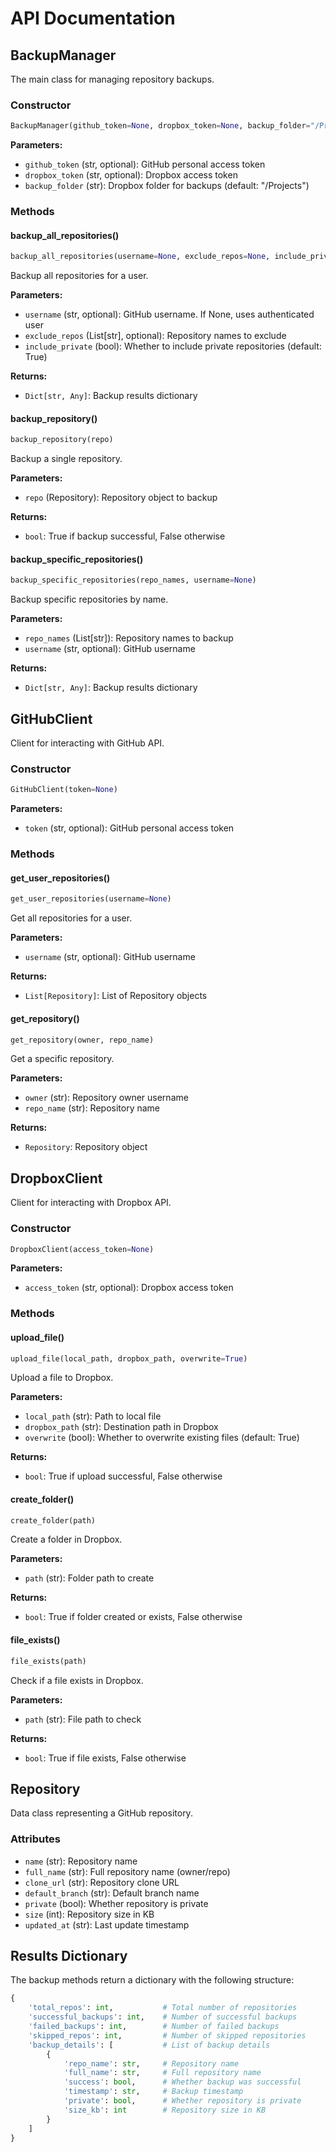 # API Documentation

## BackupManager

The main class for managing repository backups.

### Constructor

```python
BackupManager(github_token=None, dropbox_token=None, backup_folder="/Projects")
```

**Parameters:**
- `github_token` (str, optional): GitHub personal access token
- `dropbox_token` (str, optional): Dropbox access token  
- `backup_folder` (str): Dropbox folder for backups (default: "/Projects")

### Methods

#### backup_all_repositories()

```python
backup_all_repositories(username=None, exclude_repos=None, include_private=True)
```

Backup all repositories for a user.

**Parameters:**
- `username` (str, optional): GitHub username. If None, uses authenticated user
- `exclude_repos` (List[str], optional): Repository names to exclude
- `include_private` (bool): Whether to include private repositories (default: True)

**Returns:**
- `Dict[str, Any]`: Backup results dictionary

#### backup_repository()

```python
backup_repository(repo)
```

Backup a single repository.

**Parameters:**
- `repo` (Repository): Repository object to backup

**Returns:**
- `bool`: True if backup successful, False otherwise

#### backup_specific_repositories()

```python
backup_specific_repositories(repo_names, username=None)
```

Backup specific repositories by name.

**Parameters:**
- `repo_names` (List[str]): Repository names to backup
- `username` (str, optional): GitHub username

**Returns:**
- `Dict[str, Any]`: Backup results dictionary

## GitHubClient

Client for interacting with GitHub API.

### Constructor

```python
GitHubClient(token=None)
```

**Parameters:**
- `token` (str, optional): GitHub personal access token

### Methods

#### get_user_repositories()

```python
get_user_repositories(username=None)
```

Get all repositories for a user.

**Parameters:**
- `username` (str, optional): GitHub username

**Returns:**
- `List[Repository]`: List of Repository objects

#### get_repository()

```python
get_repository(owner, repo_name)
```

Get a specific repository.

**Parameters:**
- `owner` (str): Repository owner username
- `repo_name` (str): Repository name

**Returns:**
- `Repository`: Repository object

## DropboxClient

Client for interacting with Dropbox API.

### Constructor

```python
DropboxClient(access_token=None)
```

**Parameters:**
- `access_token` (str, optional): Dropbox access token

### Methods

#### upload_file()

```python
upload_file(local_path, dropbox_path, overwrite=True)
```

Upload a file to Dropbox.

**Parameters:**
- `local_path` (str): Path to local file
- `dropbox_path` (str): Destination path in Dropbox
- `overwrite` (bool): Whether to overwrite existing files (default: True)

**Returns:**
- `bool`: True if upload successful, False otherwise

#### create_folder()

```python
create_folder(path)
```

Create a folder in Dropbox.

**Parameters:**
- `path` (str): Folder path to create

**Returns:**
- `bool`: True if folder created or exists, False otherwise

#### file_exists()

```python
file_exists(path)
```

Check if a file exists in Dropbox.

**Parameters:**
- `path` (str): File path to check

**Returns:**
- `bool`: True if file exists, False otherwise

## Repository

Data class representing a GitHub repository.

### Attributes

- `name` (str): Repository name
- `full_name` (str): Full repository name (owner/repo)
- `clone_url` (str): Repository clone URL
- `default_branch` (str): Default branch name
- `private` (bool): Whether repository is private
- `size` (int): Repository size in KB
- `updated_at` (str): Last update timestamp

## Results Dictionary

The backup methods return a dictionary with the following structure:

```python
{
    'total_repos': int,           # Total number of repositories
    'successful_backups': int,    # Number of successful backups
    'failed_backups': int,        # Number of failed backups
    'skipped_repos': int,         # Number of skipped repositories
    'backup_details': [           # List of backup details
        {
            'repo_name': str,     # Repository name
            'full_name': str,     # Full repository name
            'success': bool,      # Whether backup was successful
            'timestamp': str,     # Backup timestamp
            'private': bool,      # Whether repository is private
            'size_kb': int        # Repository size in KB
        }
    ]
}
```
